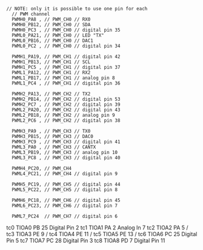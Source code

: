 











    // NOTE: only it is possible to use one pin for each
      // PWM channel 
      PWMH0_PA8 , // PWM_CH0 // RX0
      PWMH0_PB12, // PWM_CH0 // SDA
      PWMH0_PC3 , // PWM_CH0 // digital pin 35
      PWML0_PA21, // PWM_CH0 // LED "TX"
      PWML0_PB16, // PWM_CH0 // DAC1
      PWML0_PC2 , // PWM_CH0 // digital pin 34
      
      PWMH1_PA19, // PWM_CH1 // digital pin 42
      PWMH1_PB13, // PWM_CH1 // SCL
      PWMH1_PC5 , // PWM_CH1 // digital pin 37
      PWML1_PA12, // PWM_CH1 // RX2
      PWML1_PB17, // PWM_CH1 // analog pin 8
      PWML1_PC4 , // PWM_CH1 // digital pin 36
      
      PWMH2_PA13, // PWM_CH2 // TX2
      PWMH2_PB14, // PWM_CH2 // digital pin 53
      PWMH2_PC7 , // PWM_CH2 // digital pin 39
      PWML2_PA20, // PWM_CH2 // digital pin 43
      PWML2_PB18, // PWM_CH2 // analog pin 9
      PWML2_PC6 , // PWM_CH2 // digital pin 38
      
      PWMH3_PA9 , // PWM_CH3 // TX0
      PWMH3_PB15, // PWM_CH3 // DAC0
      PWMH3_PC9 , // PWM_CH3 // digital pin 41
      PWML3_PA0 , // PWM_CH3 // CANTX
      PWML3_PB19, // PWM_CH3 // analog pin 10
      PWML3_PC8 , // PWM_CH3 // digital pin 40
      
      PWMH4_PC20, // PWM_CH4
      PWML4_PC21, // PWM_CH4 // digital pin 9
      
      PWMH5_PC19, // PWM_CH5 // digital pin 44
      PWML5_PC22, // PWM_CH5 // digital pin 8
      
      PWMH6_PC18, // PWM_CH6 // digital pin 45
      PWML6_PC23, // PWM_CH6 // digital pin 7
      
      PWML7_PC24  // PWM_CH7 // digital pin 6


tc0 TIOA0	PB 25	Digital Pin 2
tc1 TIOA1	PA 2	Analog In 7
tc2 TIOA2	PA 5	/
tc3 TIOA3	PE 9	/
tc4 TIOA4	PE 11	/
tc5 TIOA5	PE 13	/
tc6 TIOA6	PC 25	Digital Pin 5
tc7 TIOA7	PC 28	Digital Pin 3
tc8 TIOA8	PD 7	Digital Pin 11